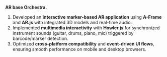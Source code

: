 **AR base Orchestra.**

1. Developed an **interactive marker-based AR application** using **A-Frame** and **AR.js** with integrated 3D models and real-time audio.
2. Implemented **multimedia interactivity** with **Howler.js** for synchronized instrument sounds (guitar, drums, piano, mic) triggered by barcode/marker detection.
3. Optimized **cross-platform compatibility** and **event-driven UI flows**, ensuring smooth performance on mobile and desktop browsers.
